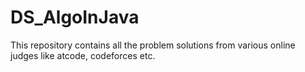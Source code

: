 # DS_AlgoInJava
This repository contains all the problem solutions from various online judges like atcode, codeforces etc.
